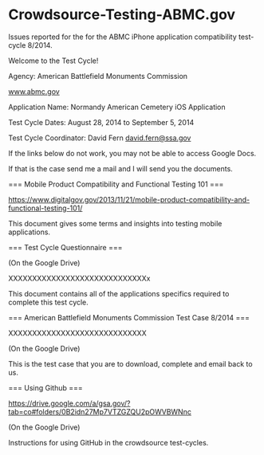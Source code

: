 Crowdsource-Testing-ABMC.gov
============================

Issues reported for the for the ABMC iPhone application compatibility test-cycle 8/2014.

Welcome to the Test Cycle!

Agency: American Battlefield Monuments Commission

www.abmc.gov

Application Name: Normandy American Cemetery iOS Application

Test Cycle Dates: August 28, 2014 to September 5, 2014

Test Cycle Coordinator: David Fern	david.fern@ssa.gov

If the links below do not work, you may not be able to access Google Docs.

If that is the case send me a mail and I will send you the documents.

=== Mobile Product Compatibility and Functional Testing 101 ===

https://www.digitalgov.gov/2013/11/21/mobile-product-compatibility-and-functional-testing-101/

This document gives some terms and insights into testing mobile applications.

=== Test Cycle Questionnaire ===

(On the Google Drive)

XXXXXXXXXXXXXXXXXXXXXXXXXXXXXx

This document contains all of the applications specifics required to complete this test cycle.

=== American Battlefield Monuments Commission Test Case 8/2014 ===

XXXXXXXXXXXXXXXXXXXXXXXXXXXXX

(On the Google Drive)

This is the test case that you are to download, complete and email back to us.

=== Using Github ===

https://drive.google.com/a/gsa.gov/?tab=co#folders/0B2idn27Mp7VTZGZQU2pOWVBWNnc

(On the Google Drive)

Instructions for using GitHub in the crowdsource test-cycles.
